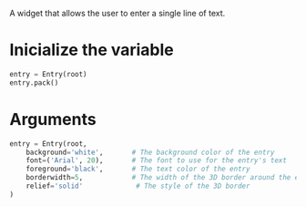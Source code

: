 A widget that allows the user to enter a single line of text.
# Inicialize the variable
```python
entry = Entry(root) 
entry.pack()
```

# Arguments
```python
entry = Entry(root,
    background='white',       # The background color of the entry
    font=('Arial', 20),       # The font to use for the entry's text
    foreground='black',       # The text color of the entry
    borderwidth=5,            # The width of the 3D border around the entry
    relief='solid'             # The style of the 3D border
)
```

